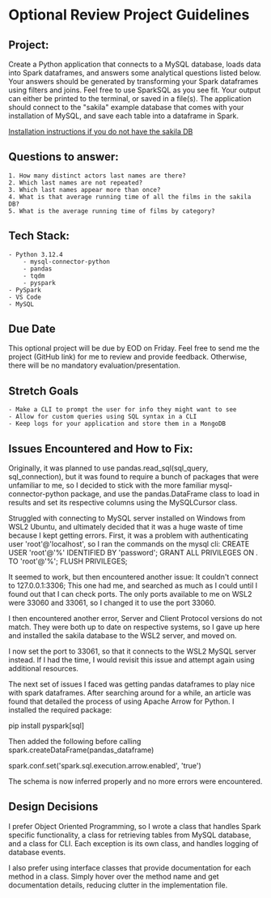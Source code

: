 # Optional Review Project Guidelines

## Project:
Create a Python application that connects to a MySQL database,
loads data into Spark dataframes, and answers some analytical questions listed below. 
Your answers should be generated by transforming your Spark dataframes using
filters and joins. Feel free to use SparkSQL as you see fit. Your output
can either be printed to the terminal, or saved in a file(s).
The application should connect to the "sakila" example database that comes with
your installation of MySQL, and save each table into a dataframe in Spark.

[Installation instructions if you do not have the sakila DB](https://dev.mysql.com/doc/sakila/en/sakila-installation.html)


## Questions to answer:

    1. How many distinct actors last names are there?
    2. Which last names are not repeated?
    3. Which last names appear more than once?
    4. What is that average running time of all the films in the sakila DB?
    5. What is the average running time of films by category?

## Tech Stack:
    - Python 3.12.4
        - mysql-connector-python
        - pandas
        - tqdm
        - pyspark
    - PySpark
    - VS Code
    - MySQL

## Due Date

This optional project will be due by EOD on Friday. Feel free to send me the project (GitHub link)
for me to review and provide feedback. Otherwise, there will be no mandatory evaluation/presentation.

## Stretch Goals

    - Make a CLI to prompt the user for info they might want to see
    - Allow for custom queries using SQL syntax in a CLI
    - Keep logs for your application and store them in a MongoDB

## Issues Encountered and How to Fix:

Originally, it was planned to use pandas.read_sql(sql_query, sql_connection), but it was found to require a bunch of packages that were unfamiliar to me, so 
I decided to stick with the more familiar mysql-connector-python package, and use the pandas.DataFrame class to load in results and set its respective columns using the MySQLCursor class.

Struggled with connecting to MySQL server installed on Windows from WSL2 Ubuntu, and 
ultimately decided that it was a huge waste of time because I kept getting errors. 
First, it was a problem with authenticating user 'root'@'localhost', so I ran the commands on the mysql cli: 
CREATE USER 'root'@'%' IDENTIFIED BY 'password'; 
GRANT ALL PRIVILEGES ON *.* TO 'root'@'%';
FLUSH PRIVILEGES;

It seemed to work, but then encountered another issue: It couldn't connect to 127.0.0.1:3306; 
This one had me, and searched as much as I could until I found out that I can check ports. 
The only ports available to me on WSL2 were 33060 and 33061, so I changed it to use the port 33060. 

I then encountered another error, Server and Client Protocol versions do not match. 
They were both up to date on respective systems, so I gave up here and installed the 
sakila database to the WSL2 server, and moved on. 

I now set the port to 33061, so that it connects to the WSL2 MySQL server instead. If I had the time, 
I would revisit this issue and attempt again using additional resources. 

The next set of issues I faced was getting pandas dataframes to play nice with spark dataframes. 
After searching around for a while, an article was found that detailed the process of using Apache Arrow 
for Python. I installed the required package:

pip install pyspark[sql] 

Then added the following before calling spark.createDataFrame(pandas_dataframe)

spark.conf.set('spark.sql.execution.arrow.enabled', 'true') 

The schema is now inferred properly and no more errors were encountered.

## Design Decisions

I prefer Object Oriented Programming, so I wrote a class that handles Spark specific functionality, a class for retrieving tables from MySQL database, and a class for CLI. Each exception is its own class, and handles logging of database events.

I also prefer using interface classes that provide documentation for each method in a class. Simply hover over the method name and get documentation details, reducing clutter in the implementation file.